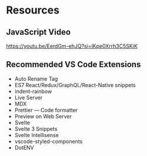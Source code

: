 # Resources

## JavaScript Video

https://youtu.be/EerdGm-ehJQ?si=lKpe0Xrrh3C5SKiK

## Recommended VS Code Extensions

- Auto Rename Tag
- ES7 React/Redux/GraphQL/React-Native snippets
- indent-rainbow
- Live Server
- MDX
- Prettier — Code formatter
- Preview on Web Server
- Svelte
- Svelte 3 Snippets
- Svelte Intellisense
- vscode-styled-components
- DotENV
